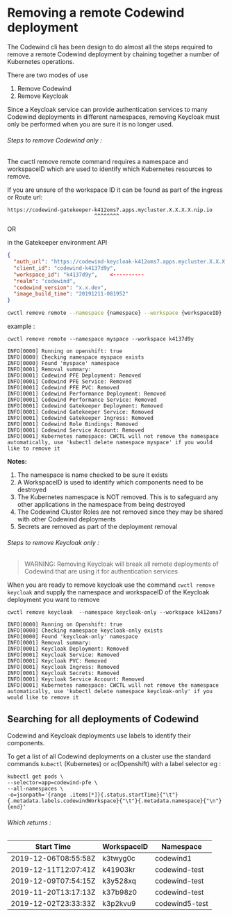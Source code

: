 # Removing a remote Codewind deployment

The Codewind cli has been design to do almost all the steps required to remove a remote Codewind deployment by chaining together a number of Kubernetes operations.

There are two modes of use

1. Remove Codewind
2. Remove Keycloak

Since a Keycloak service can provide authentication services to many Codewind deployments in different namespaces, removing Keycloak must only be performed when you are sure it is no longer used.

###### Steps to remove Codewind only :

The cwctl remove remote command requires a namespace and workspaceID which are used to identify which Kubernetes resources to remove.

If you are unsure of the workspace ID it can be found as part of the ingress or Route url:

```
https://codewind-gatekeeper-k412oms7.apps.mycluster.X.X.X.X.nip.io
                            ^^^^^^^^
```

OR

in the Gatekeeper environment API

```json
{
  "auth_url": "https://codewind-keycloak-k412oms7.apps.mycluster.X.X.X.X.nip.io",
  "client_id": "codewind-k4137d9y",
  "workspace_id": "k4137d9y",    <----------
  "realm": "codewind",
  "codewind_version": "x.x.dev",
  "image_build_time": "20191211-081952"
}
```


```bash
cwctl remove remote --namespace {namespace} --workspace {workspaceID}
```

example :

```
cwctl remove remote --namespace myspace --workspace k4137d9y

INFO[0000] Running on openshift: true
INFO[0000] Checking namespace myspace exists
INFO[0000] Found 'myspace' namespace
INFO[0001] Removal summary:
INFO[0001] Codewind PFE Deployment: Removed
INFO[0001] Codewind PFE Service: Removed
INFO[0001] Codewind PFE PVC: Removed
INFO[0001] Codewind Performance Deployment: Removed
INFO[0001] Codewind Performance Service: Removed
INFO[0001] Codewind Gatekeeper Deployment: Removed
INFO[0001] Codewind Gatekeeper Service: Removed
INFO[0001] Codewind Gatekeeper Ingress: Removed
INFO[0001] Codewind Role Bindings: Removed
INFO[0001] Codewind Service Account: Removed
INFO[0001] Kubernetes namespace: CWCTL will not remove the namespace automatically, use 'kubectl delete namespace myspace' if you would like to remove it
```

**Notes:**

1. The namespace is name checked to be sure it exists
2. A WorkspaceID is used to identify which components need to be destroyed
3. The Kubernetes namespace is NOT removed. This is to safeguard any other applications in the namespace from being destroyed
4. The Codewind Cluster Roles are not removed since they may be shared with other Codewind deployments
5. Secrets are removed as part of the deployment removal

###### Steps to remove Keycloak only :

>WARNING: Removing Keycloak will break all remote deployments of Codewind that are using it for authentication services

When you are ready to remove keycloak use the command `cwctl remove keycloak` and supply the namespace and workspaceID of the Keycloak deployment you want to remove


```
cwctl remove keycloak  --namespace keycloak-only --workspace k412oms7

INFO[0000] Running on Openshift: true
INFO[0000] Checking namespace keycloak-only exists
INFO[0000] Found 'keycloak-only' namespace
INFO[0001] Removal summary:
INFO[0001] Keycloak Deployment: Removed
INFO[0001] Keycloak Service: Removed
INFO[0001] Keycloak PVC: Removed
INFO[0001] Keycloak Ingress: Removed
INFO[0001] Keycloak Secrets: Removed
INFO[0001] Keycloak Service Account: Removed
INFO[0001] Kubernetes namespace: CWCTL will not remove the namespace automatically, use 'kubectl delete namespace keycloak-only' if you would like to remove it
```

## Searching for all deployments of Codewind

Codewind and Keycloak deployments use labels to identify their components.

To get a list of all Codewind deployments on a cluster use the standard commands `kubectl` (Kubernetes)  or `oc`(Openshift) with a label selector eg :

```
kubectl get pods \
--selector=app=codewind-pfe \
--all-namespaces \
-o=jsonpath='{range .items[*]}{.status.startTime}{"\t"} {.metadata.labels.codewindWorkspace}{"\t"}{.metadata.namespace}{"\n"}{end}'

```

###### Which returns :

| Start Time           | WorkspaceID | Namespace      |
|----------------------|-------------|----------------|
| 2019-12-06T08:55:58Z | k3twyg0c    | codewind1      |
| 2019-12-11T12:07:41Z | k41903kr    | codewind-test  |
| 2019-12-09T07:54:15Z | k3y528xq    | codewind-test  |
| 2019-11-20T13:17:13Z | k37b98z0    | codewind-test  |
| 2019-12-02T23:33:33Z | k3p2kvu9    | codewind5-test |
